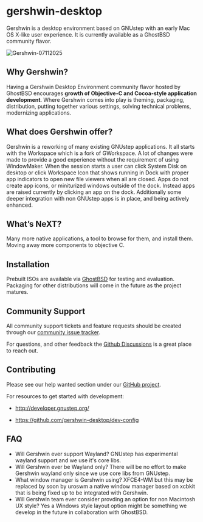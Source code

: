 # gershwin-desktop
Gershwin is a desktop environment based on GNUstep with an early Mac OS X-like user experience. It is currently available as a GhostBSD community flavor.

![Gershwin-07112025](https://github.com/user-attachments/assets/9d3638c5-5fb1-49d6-9d17-1ea73d809548)

## Why Gershwin?

Having a Gershwin Desktop Environment community flavor hosted by GhostBSD encourages **growth of Objective-C and Cocoa-style application development**.  Where Gershwin comes into play is theming, packaging, distribution, putting together various settings, solving technical problems, modernizing applications.

## What does Gershwin offer?

Gershwin is a reworking of many existing GNUstep applications.  It all starts with the Workspace which is a fork of GWorkspace.  A lot of changes were made to provide a good experience without the requirement of using WindowMaker.  When the session starts a user can click System Disk on desktop or click Workspace Icon that shows running in Dock with proper app indicators to open new file viewers when all are closed.  Apps do not create app icons, or miniturized windows outside of the dock.  Instead apps are raised currently by clicking an app on the dock.  Additionally some deeper integration with non GNUstep apps is in place, and being actively enhanced.

## What’s NeXT?

Many more native applications, a tool to browse for them, and install them.  Moving away more components to objective C.

## Installation

Prebuilt ISOs are available via [GhostBSD](https://www.ghostbsd.org/download) for testing and evaluation.  Packaging for other distributions will come in the future as the project matures.

## Community Support

All community support tickets and feature requests should be created through our [community issue tracker](https://github.com/gershwin-desktop/issues).

For questions, and other feedback the [Github Discussions](https://github.com/orgs/gershwin-desktop/discussions) is a great place to reach out.  

## Contributing

Please see our help wanted section under our [GitHub project](https://github.com/orgs/gershwin-desktop/projects/1).

For resources to get started with development:

* http://developer.gnustep.org/

* https://github.com/gershwin-desktop/dev-config

## FAQ

* Will Gershwin ever support Wayland?  GNUstep has experimental wayland support and we use it's core libs.   
* Will Gershwin ever be Wayland only?  There will be no effort to make Gershwin wayland only since we use core libs from GNUstep.
* What window manager is Gershwin using?  XFCE4-WM but this may be replaced by soon by uroswm a native window manager based on xcbkit that is being fixed up to be integrated with Gershwin.  
* Will Gershwin team ever consider provding an option for non Macintosh UX style?  Yes a Windows style layout option might be something we develop in the future in collaboration with GhostBSD.
